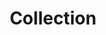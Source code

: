 ---
title: Collection
layout: "collection_42"

menu:
    main: 
        weight: 2
        params:
            icon: archives

comments: false
---